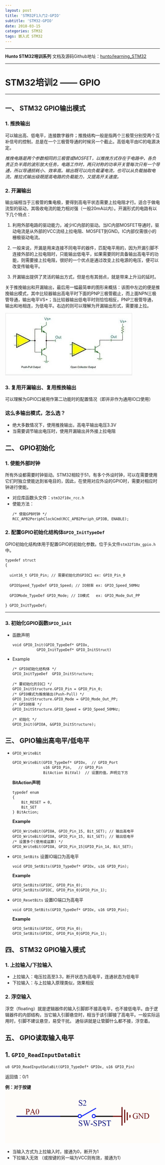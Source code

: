 ```yaml
---
layout: post
title: 'STM32F1入门2-GPIO'
subtitle: 'STM32-GPIO'
date: 2018-03-15
categories: STM32
tags: 嵌入式 STM32  
---
```


---

**Hunto STM32培训系列**
文档及源码Github地址：[hunto/learning_STM32](https://github.com/hunto/learning_STM32)

---
# **STM32培训2 —— GPIO**


---

## **一、 STM32 GPIO输出模式**
### 1. 推挽输出
可以输出高、低电平，连接数字器件；推挽结构一般是指两个三极管分别受两个互补信号的控制，总是在一个三极管导通的时候另一个截止。高低电平由IC的电源决定。

*推挽电路是两个参数相同的三极管或MOSFET，以推挽方式存在于电路中，各负责正负半周的波形放大任务，电路工作时，两只对称的功率开关管每次只有一个导通，所以导通损耗小、效率高。输出既可以向负载灌电流，也可以从负载抽取电流。推拉式输出级既提高电路的负载能力，又提高开关速度。*

### 2. 开漏输出
输出端相当于三极管的集电极，要得到高电平状态需要上拉电阻才行。适合于做电流型的驱动，其吸收电流的能力相对强（一般20mA以内）。开漏形式的电路有以下几个特点：

1. 利用外部电路的驱动能力，减少IC内部的驱动。当IC内部MOSFET导通时，驱动电流是从外部的VCC流经上拉电阻、MOSFET到GND。IC内部仅需很小的栅极驱动电流。

2. 一般来说，开漏是用来连接不同电平的器件，匹配电平用的，因为开漏引脚不连接外部的上拉电阻时，只能输出低电平，如果需要同时具备输出高电平的功能，则需要接上拉电阻，很好的一个优点是通过改变上拉电源的电压，便可以改变传输电平。

3. 开漏输出提供了灵活的输出方式，但是也有其弱点，就是带来上升沿的延时。

关于推挽输出和开漏输出，最后用一幅最简单的图形来概括：该图中左边的便是推挽输出模式，其中比较器输出高电平时下面的PNP三极管截止，而上面NPN三极管导通，输出电平VS+；当比较器输出低电平时则恰恰相反，PNP三极管导通，输出和地相连，为低电平。右边的则可以理解为开漏输出形式，需要接上拉。

![0_1526398856492_20131222224529593.jpg](https://raw.githubusercontent.com/hunto/blog/master/assets/img/STM32F1/1526398856734-20131222224529593.jpg) 


### 3. 复用开漏输出、复用推挽输出
可以理解为GPIO口被用作第二功能时的配置情况（即并非作为通用IO口使用）

### **这么多输出模式，怎么选？**
* 绝大多数情况下，使用推挽输出，高电平输出电压3.3V
* 当需要调节输出电压时，使用开漏输出并外接上拉电阻
$$$$
## **二、 GPIO初始化**

### 1. 使能外部时钟
所有外设都需要时钟驱动。STM32相较于51，有多个外设时钟，可以在需要使用它们时独立使能达到省电目的，因此，在使用对应外设的GPIO时，需要对相应时钟进行使能。

* 对应库函数头文件：`stm32f10x_rcc.h`
* 使能方法：
  ```C-like
  /* 使能GPB时钟 */
  RCC_APB2PeriphClockCmd(RCC_APB2Periph_GPIOB, ENABLE);
  ```


### 2. 配置GPIO初始化结构体`GPIO_InitTypeDef`
GPIO初始化结构体用于配置GPIO的初始化参数。位于头文件`stm32f10x_gpio.h`中。

```C-like
typedef struct
{

  uint16_t GPIO_Pin; // 需要初始化的GPIO口 ex: GPIO_Pin_0
  
  GPIOSpeed_TypeDef GPIO_Speed; // IO频率 ex: GPIO_Speed_50MHz
  
  GPIOMode_TypeDef GPIO_Mode; // IO模式   ex: GPIO_Mode_Out_PP
  
} GPIO_InitTypeDef;
```

---

### 3. 初始化GPIO函数`GPIO_init`
* 函数声明
	```C-like
    void GPIO_Init(GPIO_TypeDef* GPIOx, 
    	       GPIO_InitTypeDef* GPIO_InitStruct)
    ```
* Example
	```C-like
    /* GPIO初始化结构体 */
	GPIO_InitTypeDef  GPIO_InitStructure;
	
    /* 要初始化的IO口 */
	GPIO_InitStructure.GPIO_Pin = GPIO_Pin_0;	
    /* GPIO模式为推挽输出(Push-Pull) */
	GPIO_InitStructure.GPIO_Mode = GPIO_Mode_Out_PP; 
    /* GPIO频率 */
    GPIO_InitStructure.GPIO_Speed = GPIO_Speed_50MHz;
    
	/* 初始化 */
    GPIO_Init(GPIOA, &GPIO_InitStructure);
    ```
    $$$$
## **三、 GPIO输出高电平/低电平**
* `GPIO_WriteBit`
	```C-like
    GPIO_WriteBit(GPIO_TypeDef* GPIOx,  // GPIO_Port
                  u16 GPIO_Pin,   // GPIO_Pin
                  BitAction BitVal)  // 设置的值，声明见下方
    ```
    **BitAction声明**
    ```C-like
    typedef enum
	{ 
        Bit_RESET = 0,
  	    Bit_SET
	} BitAction;
    ```
    
    **Example**
    ```C-like
    GPIO_WriteBit(GPIOA, GPIO_Pin_15, Bit_SET); // 输出高电平
    GPIO_WriteBit(GPIOA, GPIO_Pin_15, Bit_SET); // 输出低电平
    /* 设置多个(使用或运算) */
    GPIO_WriteBit(GPIOA, GPIO_Pin_15|GPIO_Pin_14, Bit_SET);
    ```


* 	`GPIO_SetBits`
	设置IO端口为高电平
    ```C-like
    void GPIO_SetBits(GPIO_TypeDef* GPIOx, u16 GPIO_Pin);
    ```
    **Example**
    ```C-like
    GPIO_SetBits(GPIOC, GPIO_Pin_0);
    GPIO_SetBits(GPIOC, GPIO_Pin_0|GPIO_Pin_1);
    ```
    
* 	`GPIO_ResetBits`
	设置IO端口为高电平
    ```C-like
    void GPIO_SetBits(GPIO_TypeDef* GPIOx, u16 GPIO_Pin);
    ```
    **Example**
    ```C-like
    GPIO_SetBits(GPIOC, GPIO_Pin_0);
    GPIO_SetBits(GPIOC, GPIO_Pin_0|GPIO_Pin_1);
    ```
$$$$
## **四、 STM32 GPIO输入模式**

### 1. 上拉输入/下拉输入
* 上拉输入：电压拉高至3.3，断开状态为高电平，连通状态为低电平
* 下拉输入：与上拉输入原理类似，效果相反

### 2. 浮空输入
浮空（floating）就是逻辑器件的输入引脚即不接高电平，也不接低电平。由于逻辑器件的内部结构，当它输入引脚悬空时，相当于该引脚接了高电平。一般实际运用时，引脚不建议悬空，易受干扰。 通俗讲就是让管脚什么都不接，浮空着。

## 五、 GPIO读取输入电平
## 1. `GPIO_ReadInputDataBit`
```C-like
u8 GPIO_ReadInputDataBit(GPIO_TypeDef* GPIOx, u16 GPIO_Pin)
```

返回值：0/1

**例：对于按键**
![0_1526399043383_QQ20180515-211413@2x.png](https://raw.githubusercontent.com/hunto/blog/master/assets/img/STM32F1/1526399043637-qq20180515-211413-2x-resized.png) 

* 当输入方式为上拉输入时，接通为0，断开为1
* 下拉输入无效 （或按键的另一端为VCC则有效，接通为1）
